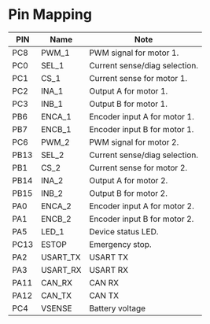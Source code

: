 # Pin Mapping

| PIN  | Name   | Note                          |
|------|--------|-------------------------------|
| PC8  | PWM_1  | PWM signal for motor 1.       |
| PC0  | SEL_1  | Current sense/diag selection. |
| PC1  | CS_1   | Current sense for motor 1.    |
| PC2  | INA_1  | Output A for motor 1.         |
| PC3  | INB_1  | Output B for motor 1.         |
| PB6  | ENCA_1 | Encoder input A for motor 1.  |
| PB7  | ENCB_1 | Encoder input B for motor 1.  |
| PC6  | PWM_2  | PWM signal for motor 2.       |
| PB13 | SEL_2  | Current sense/diag selection. |
| PB1  | CS_2   | Current sense for motor 2.    |
| PB14 | INA_2  | Output A for motor 2.         |
| PB15 | INB_2  | Output B for motor 2.         |
| PA0  | ENCA_2 | Encoder input A for motor 2.  |
| PA1  | ENCB_2 | Encoder input B for motor 2.  |
| PA5  | LED_1  | Device status LED.            |
| PC13 | ESTOP  | Emergency stop.               |
| PA2  | USART_TX  | USART TX                   |
| PA3  | USART_RX  | USART RX                   |
| PA11 | CAN_RX  | CAN RX                       |
| PA12 | CAN_TX  | CAN TX                       |
| PC4  | VSENSE  | Battery voltage              |
